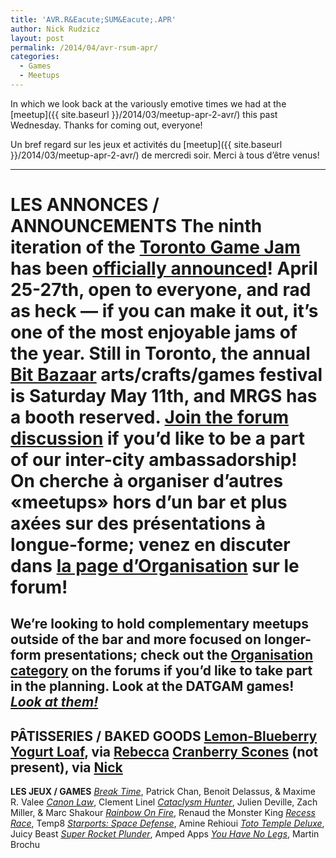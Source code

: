 ```yaml
---
title: 'AVR.R&Eacute;SUM&Eacute;.APR'
author: Nick Rudzicz
layout: post
permalink: /2014/04/avr-rsum-apr/
categories:
  - Games
  - Meetups
---
```



In which we look back at the variously emotive times we had at the [meetup]({{ site.baseurl }}/2014/03/meetup-apr-2-avr/) this past Wednesday.
Thanks for coming out, everyone!



Un bref regard sur les jeux et activit&eacute;s du [meetup]({{ site.baseurl }}/2014/03/meetup-apr-2-avr/) de mercredi soir.
Merci &agrave; tous d&#8217;&ecirc;tre venus!
 


---
**LES ANNONCES / ANNOUNCEMENTS**
The ninth iteration of the [Toronto Game Jam](http://www.tojam.ca/home/default.asp) has been [officially announced](https://twitter.com/torontogamejam/status/452107460879216640)! April 25-27th, open to everyone, and rad as heck &#8212; if you can make it out, it&#8217;s one of the most enjoyable jams of the year.
Still in Toronto, the annual [Bit Bazaar](https://bentomiso.com/bit-bazaar-spring-fair-2014) arts/crafts/games festival is Saturday May 11th, and MRGS has a booth reserved. [Join the forum discussion](http://forum.mrgs.ca/t/toronto-comics-arts-festival-bit-bazaar-montreal-embassy/78) if you&#8217;d like to be a part of our inter-city ambassadorship!
On cherche &agrave; organiser d&#8217;autres &laquo;meetups&raquo; hors d&#8217;un bar et plus ax&eacute;es sur des pr&eacute;sentations &agrave; longue-forme; venez en discuter dans [la page d&#8217;Organisation](http://forum.mrgs.ca/category/organization) sur le forum!
 =====
 We&#8217;re looking to hold complementary meetups outside of the bar and more focused on longer-form presentations; check out the [Organisation category](http://forum.mrgs.ca/category/organization) on the forums if you&#8217;d like to take part in the planning.
Look at the DATGAM games! *[Look at them!](http://forum.mrgs.ca/t/datgam-ix-march-2014/64)*
---
**P&Acirc;TISSERIES / BAKED GOODS**
[Lemon-Blueberry Yogurt Loaf](http://sweetpeaskitchen.com/2011/05/lemon-blueberry-yogurt-loaf/), via [Rebecca](http://loudcat.net/)
 [Cranberry Scones](https://docs.google.com/document/d/1JQplk_UlM_djfex6-gB7euzld1TJlO7UW8-ETfT9NWE/edit) (not present), via [Nick](http://twitter.com/newton64)
---
**LES JEUX / GAMES**
*[Break Time](https://github.com/Benbow/BreakTimeGame)*, Patrick Chan, Benoit Delassus, &#038; Maxime R. Valee
 *[Canon Law](http://canonlaw.wecomefrommars.net/)*, Clement Linel
 *[Cataclysm Hunter](http://debuggingworld.wordpress.com/2014/04/05/cataclysm-hunter-my-dawson-college-pre-jam-game/)*, Julien Deville, Zach Miller, &#038; Marc Shakour
 *[Rainbow On Fire](https://dl.dropboxusercontent.com/u/26941419/Rainbow%20on%20Fire.zip)*, Renaud the Monster King
 *[Recess Race](http://www.indiedb.com/games/recess-race/)*, Temp8
 *[Starports: Space Defense](http://www.franticsoftware.com/spacedefense/)*, Amine Rehioui
 *[Toto Temple Deluxe](http://tototemple.com/)*, Juicy Beast
 *[Super Rocket Plunder](https://twitter.com/ArukariArcade)*, Amped Apps
 *[You Have No Legs](http://nagnazul.com/yhnl.html)*, Martin Brochu
 
 
